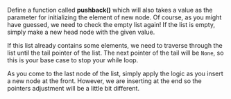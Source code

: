 <!--title={Inserting Items at the End}--> 

<!--badges={Algorithms:2,Python:1}-->

<!--concepts={Inserting Into a Linked List}-->

Define a function called **pushback()** which will also takes a value as the parameter for initializing the element of new node. Of course, as you might have guessed, we need to check the empty list again! If the list is empty, simply make a new head node with the given value.

If this list already contains some elements, we need to traverse through the list until the tail pointer of the list. The next pointer of the tail will be `None`, so this is your base case to stop your while loop. 

As you come to the last node of the list, simply apply the logic as you insert a new node at the front. However, we are inserting at the end so the pointers adjustment will be a little bit different.

